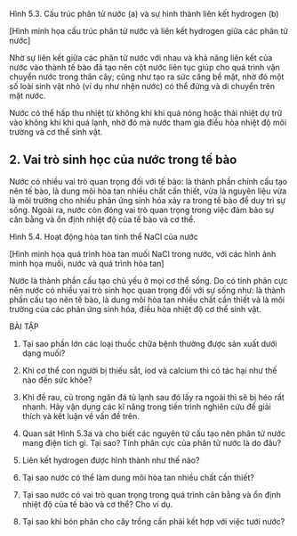 Hình 5.3. Cấu trúc phân tử nước (a) và sự hình thành liên kết hydrogen (b)

[Hình minh họa cấu trúc phân tử nước và liên kết hydrogen giữa các phân tử nước]

Nhờ sự liên kết giữa các phân tử nước với nhau và khả năng liên kết của nước vào thành tế bào đã tạo nên cột nước liên tục giúp cho quá trình vận chuyển nước trong thân cây; cũng như tạo ra sức căng bề mặt, nhờ đó một số loài sinh vật nhỏ (ví dụ như nhện nước) có thể đứng và di chuyển trên mặt nước.

Nước có thể hấp thu nhiệt từ không khí khi quá nóng hoặc thải nhiệt dự trữ vào không khí khi quá lạnh, nhờ đó mà nước tham gia điều hòa nhiệt độ môi trường và cơ thể sinh vật.

## 2. Vai trò sinh học của nước trong tế bào

Nước có nhiều vai trò quan trọng đối với tế bào: là thành phần chính cấu tạo nên tế bào, là dung môi hòa tan nhiều chất cần thiết, vừa là nguyên liệu vừa là môi trường cho nhiều phản ứng sinh hóa xảy ra trong tế bào để duy trì sự sống. Ngoài ra, nước còn đóng vai trò quan trọng trong việc đảm bảo sự cân bằng và ổn định nhiệt độ của tế bào và cơ thể.

Hình 5.4. Hoạt động hòa tan tinh thể NaCl của nước

[Hình minh họa quá trình hòa tan muối NaCl trong nước, với các hình ảnh minh họa muối, nước và quá trình hòa tan]

Nước là thành phần cấu tạo chủ yếu ở mọi cơ thể sống. Do có tính phân cực nên nước có nhiều vai trò sinh học quan trọng đối với sự sống như: là thành phần cấu tạo nên tế bào, là dung môi hòa tan nhiều chất cần thiết và là môi trường của các phản ứng sinh hóa, điều hòa nhiệt độ cơ thể sinh vật.

BÀI TẬP

1. Tại sao phần lớn các loại thuốc chữa bệnh thường được sản xuất dưới dạng muối?
2. Khi cơ thể con người bị thiếu sắt, iod và calcium thì có tác hại như thế nào đến sức khỏe?
3. Khi đề rau, củ trong ngăn đá tủ lạnh sau đó lấy ra ngoài thì sẽ bị héo rất nhanh. Hãy vận dụng các kĩ năng trong tiến trình nghiên cứu để giải thích và kết luận về vấn đề trên.

5. Quan sát Hình 5.3a và cho biết các nguyên tử cấu tạo nên phân tử nước mang điện tích gì. Tại sao? Tính phân cực của phân tử nước là do đâu?

6. Liên kết hydrogen được hình thành như thế nào?

7. Tại sao nước có thể làm dung môi hòa tan nhiều chất cần thiết?

8. Tại sao nước có vai trò quan trọng trong quá trình cân bằng và ổn định nhiệt độ của tế bào và cơ thể? Cho ví dụ.

9. Tại sao khi bón phân cho cây trồng cần phải kết hợp với việc tưới nước?
